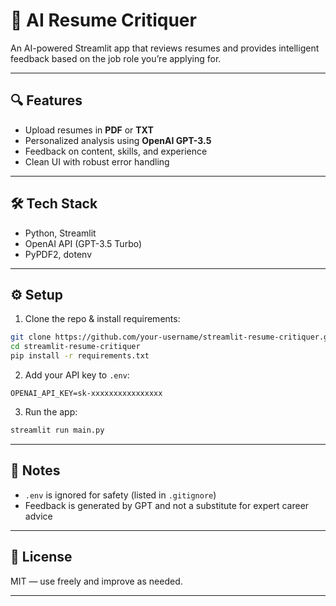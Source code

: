 # 🤖 AI Resume Critiquer

An AI-powered Streamlit app that reviews resumes and provides intelligent feedback based on the job role you’re applying for.

---

## 🔍 Features

- Upload resumes in **PDF** or **TXT**
- Personalized analysis using **OpenAI GPT-3.5**
- Feedback on content, skills, and experience
- Clean UI with robust error handling

---

## 🛠 Tech Stack

- Python, Streamlit
- OpenAI API (GPT-3.5 Turbo)
- PyPDF2, dotenv

---

## ⚙️ Setup

1. Clone the repo & install requirements:

```bash
git clone https://github.com/your-username/streamlit-resume-critiquer.git
cd streamlit-resume-critiquer
pip install -r requirements.txt
````

2. Add your API key to `.env`:

```env
OPENAI_API_KEY=sk-xxxxxxxxxxxxxxxx
```

3. Run the app:

```bash
streamlit run main.py
```

---

## 📌 Notes

* `.env` is ignored for safety (listed in `.gitignore`)
* Feedback is generated by GPT and not a substitute for expert career advice

---

## 📄 License

MIT — use freely and improve as needed.

---
